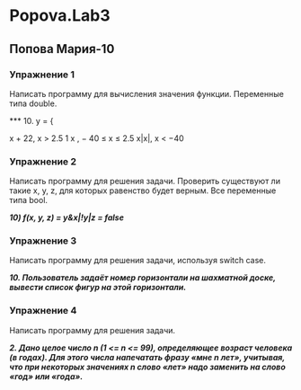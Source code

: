 # Popova.Lab3
## Попова Мария-10
### Упражнение 1
Написать программу для вычисления значения функции. Переменные типа double.

*** 10. y = {

x + 22, x > 2.5
1
x
, − 40 ≤ x ≤ 2.5
x|x|, x < −40
### Упражнение 2
Написать программу для решения задачи. Проверить существуют ли такие x, y, z, для
которых равенство будет верным. Все переменные типа bool.

***10) f(x, y, z) = y&x|!y|z = false***

### Упражнение 3
Написать программу для решения задачи, используя switch case.

***10. Пользователь задаёт номер горизонтали на шахматной доске, вывести список
фигур на этой горизонтали.***

### Упражнение 4
Написать программу для решения задачи.

***2. Дано целое число n (1 <= n <= 99), определяющее возраст человека (в годах). Для этого
числа напечатать фразу «мне n лет», учитывая, что при некоторых значениях n слово
«лет» надо заменить на слово «год» или «года».***
